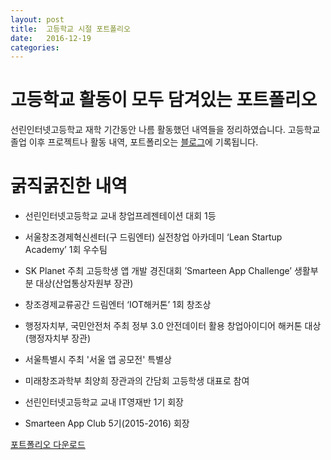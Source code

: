 ```yaml
---
layout: post
title:  고등학교 시절 포트폴리오
date:   2016-12-19
categories:
---
```

# 고등학교 활동이 모두 담겨있는 포트폴리오
선린인터넷고등학교 재학 기간동안 나름 활동했던 내역들을 정리하였습니다. 고등학교 졸업 이후 프로젝트나 활동 내역, 포트폴리오는 [블로그](http://sanghoyoon.github.io)에 기록됩니다.

# 굵직굵진한 내역
- 선린인터넷고등학교 교내 창업프레젠테이션 대회 1등
- 서울창조경제혁신센터(구 드림엔터) 실전창업 아카데미 ‘Lean Startup Academy’ 1회 우수팀
- SK Planet 주최 고등학생 앱 개발 경진대회 ’Smarteen App Challenge’ 생활부분 대상(산업통상자원부 장관)
- 창조경제교류공간 드림엔터 ‘IOT해커톤’ 1회 창조상
- 행정자치부, 국민안전처 주최 정부 3.0 안전데이터 활용 창업아이디어 해커톤 대상(행정자치부 장관)
- 서울특별시 주최 '서울 앱 공모전' 특별상

- 미래창조과학부 최양희 장관과의 간담회 고등학생 대표로 참여
- 선린인터넷고등학교 교내 IT영재반 1기 회장
- Smarteen App Club 5기(2015-2016) 회장

[포트폴리오 다운로드](https://drive.google.com/file/d/0B25_S56gm0mMNk9kQmF3Q3pQUFE/view?usp=sharing)
